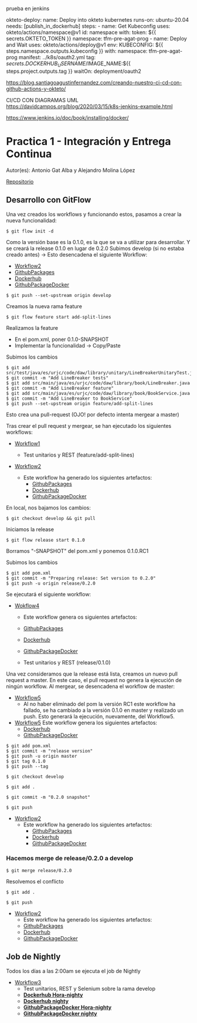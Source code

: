 prueba en jenkins


  okteto-deploy:
    name: Deploy into okteto kubernetes
    runs-on: ubuntu-20.04
    needs: [publish_in_dockerhub]
    steps:
      - name: Get Kubeconfig
        uses: okteto/actions/namespace@v1
          id: namespace
          with:
            token: ${{ secrets.OKTETO_TOKEN }}
            namespace: tfm-pre-agat-prog
      - name: Deploy and Wait
        uses: okteto/actions/deploy@v1
          env:
            KUBECONFIG: ${{ steps.namespace.outputs.kubeconfig }}
          with:
            namespace: tfm-pre-agat-prog
            manifest: ../k8s/oauth2.yml
            tag: ${{ secrets.DOCKERHUB_USERNAME }}/$IMAGE_NAME:${{ steps.project.outputs.tag }}
            waitOn: deployment/oauth2
            
            
            
https://blog.santiagoagustinfernandez.com/creando-nuestro-ci-cd-con-github-actions-y-okteto/

CI/CD CON DIAGRAMAS UML
https://davidcampos.org/blog/2020/03/15/k8s-jenkins-example.html


https://www.jenkins.io/doc/book/installing/docker/
            

# Practica 1 - Integración y Entrega Continua

Autor(es): Antonio Gat Alba y Alejandro Molina López

[Repositorio](https://github.com/molynx/mca-4.2-a.gat.2021-a.molinalop-2022-cd)

## Desarrollo con GitFlow

Una vez creados los workflows y funcionando estos, pasamos a crear la nueva funcionalidad:

```
$ git flow init -d
```

Como la versión base es la 0.1.0, es la que se va a utilizar para desarrollar. Y se creará la release 0.1.0 en lugar de 0.2.0
Subimos develop (si no estaba creado antes) -> Esto desencadena el siguiente Workflow:
- [Workflow2](https://github.com/molynx/mca-4.2-a.gat.2021-a.molinalop-2022-cd/actions/runs/2530738608)
- [GithubPackages](https://github.com/molynx/mca-4.2-a.gat.2021-a.molinalop-2022-cd/packages/1492930?version=0.1.0-SNAPSHOT)
- [Dockerhub](https://hub.docker.com/layers/238164472/molynx/a.gat.2021-a.molinalop/0.1.0-SNAPSHOT-dev/images/sha256-95fb39520b96af7af4c29b37ae8b5719f632cac3b6a1c4c57aa56ee330290150?context=repo)
- [GithubPackageDocker](https://github.com/users/molynx/packages/container/a.gat.2021-a.molinalop/26152505?tag=0.1.0-SNAPSHOT-dev)
```
$ git push --set-upstream origin develop
```

Creamos la nueva rama feature

```
$ git flow feature start add-split-lines
```

Realizamos la feature

- En el pom.xml, poner 0.1.0-SNAPSHOT
- Implementar la funcionalidad -> Copy/Paste

Subimos los cambios

```
$ git add src/test/java/es/urjc/code/daw/library/unitary/LineBreakerUnitaryTest.java
$ git commit -m "Add LineBreaker tests"
$ git add src/main/java/es/urjc/code/daw/library/book/LineBreaker.java
$ git commit -m "Add LineBreaker feature"
$ git add src/main/java/es/urjc/code/daw/library/book/BookService.java
$ git commit -m "Add LineBreaker to BookService"
$ git push --set-upstream origin feature/add-split-lines
```

Esto crea una pull-request (OJO! por defecto intenta mergear a master)

Tras crear el pull request y mergear, se han ejecutado los siguientes workflows:

- [Workflow1](https://github.com/molynx/mca-4.2-a.gat.2021-a.molinalop-2022-cd/actions/runs/2530804486)

  - Test unitarios y REST (feature/add-split-lines)

- [Workflow2](https://github.com/molynx/mca-4.2-a.gat.2021-a.molinalop-2022-cd/actions/runs/2530809340)
  - Este workflow ha generado los siguientes artefactos:
    - [GithubPackages](https://github.com/molynx/mca-4.2-a.gat.2021-a.molinalop-2022-cd/packages/1492930?version=0.1.0-SNAPSHOT)
    - [Dockerhub](https://hub.docker.com/layers/238164472/molynx/a.gat.2021-a.molinalop/0.1.0-SNAPSHOT-dev/images/sha256-95fb39520b96af7af4c29b37ae8b5719f632cac3b6a1c4c57aa56ee330290150?context=repo)
    - [GithubPackageDocker](https://github.com/users/molynx/packages/container/a.gat.2021-a.molinalop/26152505?tag=0.1.0-SNAPSHOT-dev)  

En local, nos bajamos los cambios:

```
$ git checkout develop && git pull
```

Iniciamos la release 

```
$ git flow release start 0.1.0
```

Borramos "-SNAPSHOT" del pom.xml y ponemos 0.1.0.RC1

Subimos los cambios

```
$ git add pom.xml
$ git commit -m "Preparing release: Set version to 0.2.0"
$ git push -u origin release/0.2.0
```

Se ejecutará el siguiente workflow:

- [Wokflow4](https://github.com/molynx/mca-4.2-a.gat.2021-a.molinalop-2022-cd/actions/runs/2530856096)
  - Este workflow genera os siguientes artefactos:
  - [GithubPackages](https://github.com/molynx/mca-4.2-a.gat.2021-a.molinalop-2022-cd/packages/1492930?version=0.1.0.RC1)
  - [Dockerhub](https://hub.docker.com/layers/a.gat.2021-a.molinalop/molynx/a.gat.2021-a.molinalop/0.1.0-rc/images/sha256-02a62359a27eb21a9b25d87fb6a5893e2850d8af86fd4de824035361c4170ccb?context=repo)
  - [GithubPackageDocker](https://github.com/users/molynx/packages/container/a.gat.2021-a.molinalop/26153590?tag=0.1.0-rc)
    
  - Test unitarios y REST (release/0.1.0)

Una vez consideramos que la release está lista, creamos un nuevo pull request a master.
En este caso, el pull request no genera la ejecución de ningún workflow.
Al mergear, se desencadena el workflow de master:
- [Workflow5](https://github.com/molynx/mca-4.2-a.gat.2021-a.molinalop-2022-cd/actions/runs/2530877050)
  - Al no haber eliminado del pom la versión RC1 este workflow ha fallado, se ha cambiado a la versión 0.1.0 en master y realizado un push. Esto 
  generará la ejecución, nuevamente, del Workflow5.
- [Workflow5](https://github.com/molynx/mca-4.2-a.gat.2021-a.molinalop-2022-cd/actions/runs/2530917989)
    Este workflow genera los siguientes artefactos:
  -  [Dockerhub](https://hub.docker.com/layers/a.gat.2021-a.molinalop/molynx/a.gat.2021-a.molinalop/0.1.0/images/sha256-02a62359a27eb21a9b25d87fb6a5893e2850d8af86fd4de824035361c4170ccb?context=repo)
  -  [GithubPackageDocker](https://github.com/users/molynx/packages/container/a.gat.2021-a.molinalop/26153590?tag=0.1.0)
```
$ git add pom.xml
$ git commit -m "release version"
$ git push -u origin master
$ git tag 0.1.0
$ git push --tag 
```  

```
$ git checkout develop
```
```
$ git add .
```
```
$ git commit -m "0.2.0 snapshot"
```
```
$ git push
```

- [Workflow2](https://github.com/molynx/mca-4.2-a.gat.2021-a.molinalop-2022-cd/actions/runs/2530946959)
  - Este workflow ha generado los siguientes artefactos:
    - [GithubPackages](https://github.com/molynx/mca-4.2-a.gat.2021-a.molinalop-2022-cd/packages/1492930?version=0.2.0-SNAPSHOT)
    - [Dockerhub](https://hub.docker.com/layers/a.gat.2021-a.molinalop/molynx/a.gat.2021-a.molinalop/0.2.0-SNAPSHOT-dev/images/sha256-6d2e2a86f6a40d215b869982c6f7cf63462dbc68ac3d659978c121c63877140e?context=repo)
    - [GithubPackageDocker](https://github.com/users/molynx/packages/container/a.gat.2021-a.molinalop/26155317?tag=0.2.0-SNAPSHOT-dev)

### Hacemos merge de release/0.2.0 a develop

```
$ git merge release/0.2.0
```
Resolvemos el conflicto
```
$ git add .
```
```
$ git push
```

- [Workflow2](https://github.com/molynx/mca-4.2-a.gat.2021-a.molinalop-2022-cd/actions/runs/2530955851)
  - Este workflow ha generado los siguientes artefactos:
  -  [GithubPackages](https://github.com/molynx/mca-4.2-a.gat.2021-a.molinalop-2022-cd/packages/1492930?version=0.2.0-SNAPSHOT)
  -  [Dockerhub](https://hub.docker.com/layers/a.gat.2021-a.molinalop/molynx/a.gat.2021-a.molinalop/0.2.0-SNAPSHOT-dev/images/sha256-6d2e2a86f6a40d215b869982c6f7cf63462dbc68ac3d659978c121c63877140e?context=repo)
  -  [GithubPackageDocker](https://github.com/users/molynx/packages/container/a.gat.2021-a.molinalop/26155317?tag=0.2.0-SNAPSHOT-dev)

## Job de Nightly

Todos los días a las 2:00am se ejecuta el job de Nightly 

- [Workflow3](https://github.com/molynx/mca-4.2-a.gat.2021-a.molinalop-2022-cd/actions/runs/2531114882)
  - Test unitarios, REST y Selenium sobre la rama develop
  - [**Dockerhub Hora-nighty**](https://hub.docker.com/layers/a.gat.2021-a.molinalop/molynx/a.gat.2021-a.molinalop/20220620.193041-nightly/images/sha256-9582d018795c224ee6ad45253e02ae6cc9eaa9d06467f3ec7d024a4c4e7544eb?context=repo)
  - [**Dockerhub nighty**](https://hub.docker.com/layers/a.gat.2021-a.molinalop/molynx/a.gat.2021-a.molinalop/nightly/images/sha256-9582d018795c224ee6ad45253e02ae6cc9eaa9d06467f3ec7d024a4c4e7544eb?context=repo)
  - [**GithubPackageDocker Hora-nighty**](https://github.com/users/molynx/packages/container/a.gat.2021-a.molinalop/26157898?tag=20220620.193052-nightly)
  - [**GithubPackageDocker nighty**](https://github.com/users/molynx/packages/container/a.gat.2021-a.molinalop/26157898?tag=nightly)
